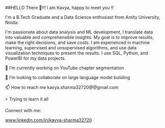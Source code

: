 ##HELLO There 👋!!! I am Kavya, happy to meet you !!

I'm a B.Tech Graduate and a Data Science enthusiast from Amity University, Noida:

I'm passionate about data analysis and ML development, I translate data into valuable and comprehensible insights. My goal is to improve results, make the right decisions, and save costs. I am experienced in machine learning, supervised and unsupervised algorithms, and use data visualization techniques to present the results. I use SQL, Python, and PowerBI for my data projects.

🔭 I’m currently working on YouTube chapter segmentation

👯 I’m looking to collaborate on large language model buliding

📫 How to reach me kavya.sharma32720@@gmail.com

⚡ Trying to learn it all

Connect with me:

www.linkedin.com/in/kavya-sharma32720
<!--
**KavyaSharma01/KavyaSharma01** is a ✨ _special_ ✨ repository because its `README.md` (this file) appears on your GitHub profile.

Here are some ideas to get you started:

- 🔭 I’m currently working on ...
- 🌱 I’m currently learning ...
- 👯 I’m looking to collaborate on ...
- 🤔 I’m looking for help with ...
- 💬 Ask me about ...
- 📫 How to reach me: ...
- 😄 Pronouns: ...
- ⚡ Fun fact: ...
-->
